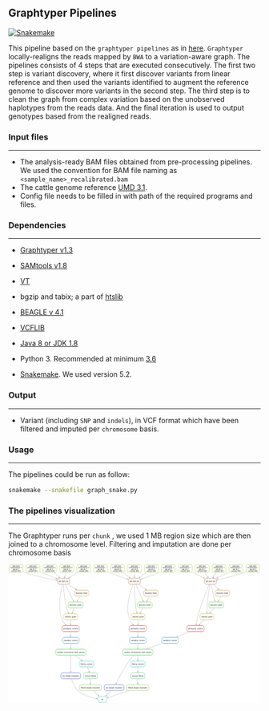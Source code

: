 ## Graphtyper Pipelines 

[![Snakemake](https://img.shields.io/badge/snakemake-≥5.2-brightgreen.svg?style=flat-square)](https://snakemake.bitbucket.io)

This pipeline based on the `graphtyper pipelines` as in [here](https://github.com/DecodeGenetics/graphtyper-pipelines). `Graphtyper` locally-realigns the reads mapped by `BWA` to a variation-aware graph. The pipelines consists of 4 steps that are executed consecutively. The first two step is variant discovery, where it first discover variants from linear reference and then used the variants identified to augment the reference genome to discover more variants in the second step. The third step is to clean the graph from complex variation based on the unobserved haplotypes from the reads data. And the final iteration is used to output genotypes based from the realigned reads.


### Input files

------

- The analysis-ready BAM files obtained from pre-processing pipelines. We used the convention for BAM file naming as `<sample_name>_recalibrated.bam`
- The cattle genome reference [UMD 3.1](http://bovinegenome.org/?q=node/61). 
- Config file needs to be filled in with path of the required programs and files. 

### Dependencies

------

- [Graphtyper v1.3](https://github.com/DecodeGenetics/graphtyper)

- [SAMtools v1.8](http://samtools.sourceforge.net/)

- [VT](https://genome.sph.umich.edu/wiki/Vt)

- bgzip and tabix; a part of [htslib](https://github.com/samtools/htslib)

- [BEAGLE v 4.1](https://faculty.washington.edu/browning/beagle/b4_1.html)

- [VCFLIB](https://github.com/vcflib/vcflib)

- [Java 8 or JDK 1.8](https://www.java.com/en/download/)

- Python 3. Recommended at minimum [3.6](https://www.python.org)

- [Snakemake](https://snakemake.readthedocs.io/en/stable/). We used version 5.2.

     

### Output

------

- Variant (including `SNP`  and `indels`), in VCF format which have been filtered and imputed per `chromosome` basis. 

  

### Usage

------

The pipelines could be run as follow:

```bash
snakemake --snakefile graph_snake.py 
```



### The pipelines visualization

------

The Graphtyper runs per `chunk` , we used 1 MB region size which are then joined to a chromosome level. Filtering and imputation are done per chromosome basis

![graph_pipe](graph_pipe.png)






